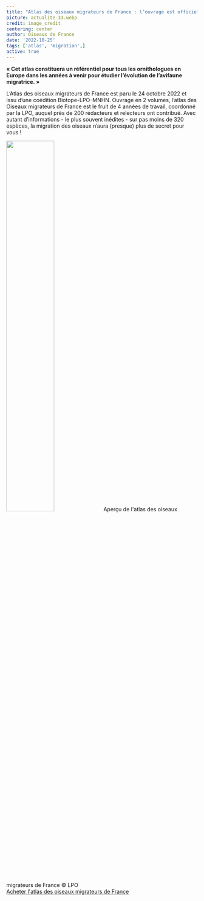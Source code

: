 ```yaml
---
title: "Atlas des oiseaux migrateurs de France : l’ouvrage est officiellement disponible !"
picture: actualite-33.webp
credit: image_credit
centering: center
author: Oiseaux de France
date: '2022-10-25'
tags: ['atlas', 'migration',]
active: true
---
```


**« Cet atlas constituera un référentiel pour tous les ornithologues en Europe dans les années à venir pour étudier l’évolution de l’avifaune migratrice. »**

L’Atlas des oiseaux migrateurs de France est paru le 24 octobre 2022 et issu d’une coédition Biotope-LPO-MNHN. Ouvrage en 2 volumes, l’atlas des Oiseaux migrateurs de France est le fruit de 4 années de travail, coordonné par la LPO, auquel près de 200 rédacteurs et relecteurs ont contribué. Avec autant d’informations - le plus souvent inédites - sur pas moins de 320 espèces, la migration des oiseaux n’aura (presque) plus de secret pour vous ! 

<img class="InformativePagePicture" style="width: 50%" src="/news/actualite-43-atlasMigration_extraitFlyer.webp"/>
<span class="InformativePagePictureLegend">Aperçu de l'atlas des oiseaux migrateurs de France © LPO</span>

<div style="align-center"><a href="https://boutique.lpo.fr/catalogue/edition/ornithologie/observations-ornithologiques/atlas-des-oiseaux-migrateurs-de-france"  target="_blank" class="v-btn v-btn--is-elevated  elevation-2 v-size--default success">Acheter l'atlas des oiseaux migrateurs de France</a></div>